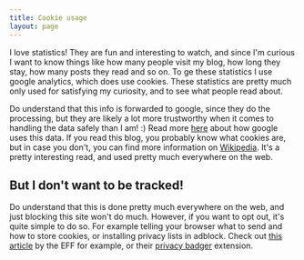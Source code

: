```yaml
---
title: Cookie usage
layout: page
---
```


I love statistics! They are fun and interesting to watch, and since I'm curious
I want to know things like how many people visit my blog, how long they stay,
how many posts they read and so on. To ge these statistics I use google analytics,
which does use cookies. These statistics are pretty much only used for satisfying
my curiosity, and to see what people read about.

Do understand that this info is forwarded to google, since they do the processing,
but they are likely a lot more trustworthy when it comes to handling the data
safely than I am! :)
Read more [here](http://www.google.com/intl/en/policies/privacy/partners/) about
how google uses this data. If you read this blog, you probably know what cookies
are, but in case you don't, you can find more information on
[Wikipedia](https://en.wikipedia.org/wiki/HTTP_cookie). It's a pretty interesting
read, and used pretty much everywhere on the web.

## But I don't want to be tracked!

Do understand that this is done pretty much everywhere on the web, and just
blocking this site won't do much. However, if you want to opt out, it's quite
simple to do so. For example telling your browser what to send and how to store
cookies, or installing privacy lists in adblock. Check out
[this article](https://www.eff.org/deeplinks/2012/04/4-simple-changes-protect-your-privacy-online)
by the EFF for example, or their
[privacy badger](https://www.eff.org/deeplinks/2012/04/4-simple-changes-protect-your-privacy-online)
extension.
